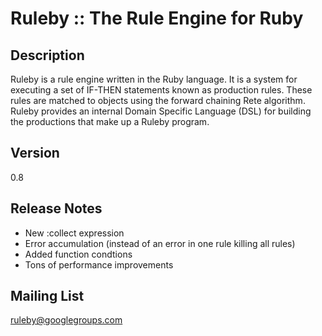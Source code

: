 Ruleby :: The Rule Engine for Ruby
==================================

Description
-----------
Ruleby is a rule engine written in the Ruby language. It is a system for executing a set 
of IF-THEN statements known as production rules. These rules are matched to objects using 
the forward chaining Rete algorithm. Ruleby provides an internal Domain Specific Language 
(DSL) for building the productions that make up a Ruleby program.

Version 
-------
0.8

Release Notes
-------------

  + New :collect expression
  + Error accumulation (instead of an error in one rule killing all rules)
  + Added function condtions
  + Tons of performance improvements

Mailing List
------------
ruleby@googlegroups.com
